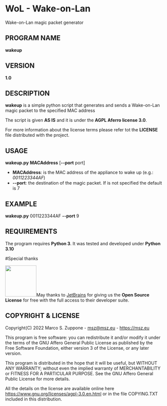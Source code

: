 # WoL - Wake-on-Lan
Wake-on-Lan magic packet generator

## PROGRAM NAME
 **wakeup**
## VERSION

**1.0**

## DESCRIPTION
**wakeup** is a simple python script that generates and sends a Wake-on-Lan magic packet to the specified MAC address

The script is given **AS IS** and it is under the **AGPL Aferro license 3.0**.

For more information about the license terms please refer tot the **LICENSE** file distributed with the project.
## USAGE

**wakeup.py** **MACAddress** [**--port** port]
- **MACAddress**: is the MAC address of the appliance to wake up (e.g.: *0011223344AF*)
- **--port**: the destination of the magic packet. If is not specified the default is 7 

## EXAMPLE

**wakeup.py** 0011223344AF **--port** 9

## REQUIREMENTS
The program requires **Python 3**. It was tested and developed under **Python 3.10**

#Special thanks
&nbsp;

<a href="https://www.jetbrains.com/?from=KeyTyperSimulator"><img src=WoL/jetbrains-variant-3.png width=100></a>May thanks to <a href="https://www.jetbrains.com/?from=KeyTyperSimulator">JetBrains</a> for giving us the <b>Open Source License</b> for free with the full access to their developer suite.

## COPYRIGHT & LICENSE
  Copyright(C) 2022  Marco S. Zuppone - msz@msz.eu - https://msz.eu

  This program is free software: you can redistribute it and/or modify
  it under the terms of the GNU Affero General Public License as
  published by the Free Software Foundation, either version 3 of the
  License, or any later version.

  This program is distributed in the hope that it will be useful,
   but WITHOUT ANY WARRANTY; without even the implied warranty of
   MERCHANTABILITY or FITNESS FOR A PARTICULAR PURPOSE. See the
   GNU Affero General Public License for more details.
   
   All the details on the license are available online 
   here https://www.gnu.org/licenses/agpl-3.0.en.html or in the 
   file COPYING.TXT included in this distribution.
